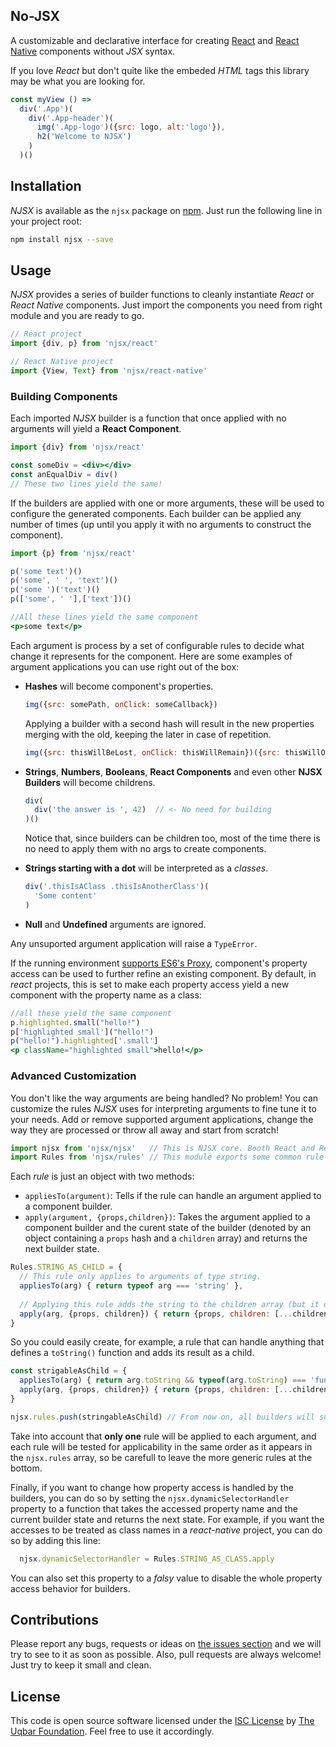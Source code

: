 No-JSX
------

A customizable and declarative interface for creating [React](https://facebook.github.io/react/) and [React Native](https://facebook.github.io/react-native/) components without *JSX* syntax.

If you love *React* but don't quite like the embeded *HTML* tags this library may be what you are looking for.

```js
const myView () =>
  div('.App')(
    div('.App-header')(
      img('.App-logo')({src: logo, alt:'logo'}),
      h2('Welcome to NJSX')
    )
  )()
```

## Installation

*NJSX* is available as the `njsx` package on [npm](https://www.npmjs.com/njsx). Just run the following line in your project root:

```bash
npm install njsx --save
```

## Usage

*NJSX* provides a series of builder functions to cleanly instantiate *React* or *React Native* components. Just import the components you need from right module and you are ready to go.

```js
// React project
import {div, p} from 'njsx/react'

// React Native project
import {View, Text} from 'njsx/react-native'
```


### Building Components

Each imported *NJSX* builder is a function that once applied with no arguments will yield a **React Component**.

```jsx
import {div} from 'njsx/react'

const someDiv = <div></div>
const anEqualDiv = div()
// These two lines yield the same!
```

If the builders are applied with one or more arguments, these will be used to configure the generated components. Each builder can be applied any number of times (up until you apply it with no arguments to construct the component).

```jsx
import {p} from 'njsx/react'

p('some text')()
p('some', ' ', 'text')()
p('some ')('text')()
p(['some', ' '],['text'])()

//All these lines yield the same component
<p>some text</p>
```

Each argument is process by a set of configurable rules to decide what change it represents for the component. Here are some examples of argument applications you can use right out of the box:

  - **Hashes** will become component's properties.

    ```js
    img({src: somePath, onClick: someCallback})
    ```

    Applying a builder with a second hash will result in the new properties merging with the old, keeping the later in case of repetition.

    ```js
    img({src: thisWillBeLost, onClick: thisWillRemain})({src: thisWillOverrideThePreviousPath})
    ```

  - **Strings**, **Numbers**, **Booleans**, **React Components** and even other **NJSX Builders** will become childrens.

    ```js
    div(
      div('the answer is ', 42)  // <- No need for building
    )()
    ```

    Notice that, since builders can be children too, most of the time there is no need to apply them with no args to create components.

  - **Strings starting with a dot** will be interpreted as a *classes*.

    ```jsx
    div('.thisIsAClass .thisIsAnotherClass')(
      'Some content'
    )
    ```

  - **Null** and **Undefined** arguments are ignored.


Any unsuported argument application will raise a `TypeError`.


If the running environment [supports ES6's Proxy](https://kangax.github.io/compat-table/es6/#test-Proxy), component's property access can be used to further refine an existing component. By default, in *react* projects, this is set to make each property access yield a new component with the property name as a class:

```jsx
//all these yield the same component
p.highlighted.small("hello!")
p['highlighted small']("hello!")
p("hello!").highlighted['.small']
<p className="highlighted small">hello!</p>
```


### Advanced Customization

You don't like the way arguments are being handled? No problem! You can customize the rules *NJSX* uses for interpreting arguments to fine tune it to your needs. Add or remove supported argument applications, change the way they are processed or throw all away and start from scratch!

```js
import njsx from 'njsx/njsx'   // This is NJSX core. Booth React and ReactNative use it to define their builders.
import Rules from 'njsx/rules' // This module exports some common rule examples.
```

Each *rule* is just an object with two methods:
  - `appliesTo(argument)`: Tells if the rule can handle an argument applied to a component builder.
  - `apply(argument, {props,children})`: Takes the argument applied to a component builder and the curent state of the builder (denoted by an object containing a `props` hash and a `children` array) and returns the next builder state.

```js
Rules.STRING_AS_CHILD = {
  // This rule only applies to arguments of type string.
  appliesTo(arg) { return typeof arg === 'string' },
  
  // Applying this rule adds the string to the children array (but it doesn't change the properties).
  apply(arg, {props, children}) { return {props, children: [...children, arg] }}
}
```

So you could easily create, for example, a rule that can handle anything that defines a `toString()` function and adds its result as a child.

```js
const strigableAsChild = {
  appliesTo(arg) { return arg.toString && typeof(arg.toString) === 'function' },
  apply(arg, {props, children}) { return {props, children: [...children, arg.toString()] }}
}

njsx.rules.push(stringableAsChild) // From now on, all builders will support this rule.
```

Take into account that **only one** rule will be applied to each argument, and each rule will be tested for applicability in the same order as it appears in the `njsx.rules` array, so be carefull to leave the more generic rules at the bottom.

Finally, if you want to change how property access is handled by the builders, you can do so by setting the `njsx.dynamicSelectorHandler` property to a function that takes the accessed property name and the current builder state and returns the next state. For example, if you want the accesses to be treated as class names in a *react-native* project, you can do so by adding this line:

```js
  njsx.dynamicSelectorHandler = Rules.STRING_AS_CLASS.apply
```

You can also set this property to a *falsy* value to disable the whole property access behavior for builders.


## Contributions

Please report any bugs, requests or ideas on [the issues section](https://github.com/uqbar-project/njsx/issues) and we will try to see to it as soon as possible.
Also, pull requests are always welcome! Just try to keep it small and clean.


## License

This code is open source software licensed under the [ISC License](https://opensource.org/licenses/ISC) by [The Uqbar Foundation](http://www.uqbar-project.org/). Feel free to use it accordingly.